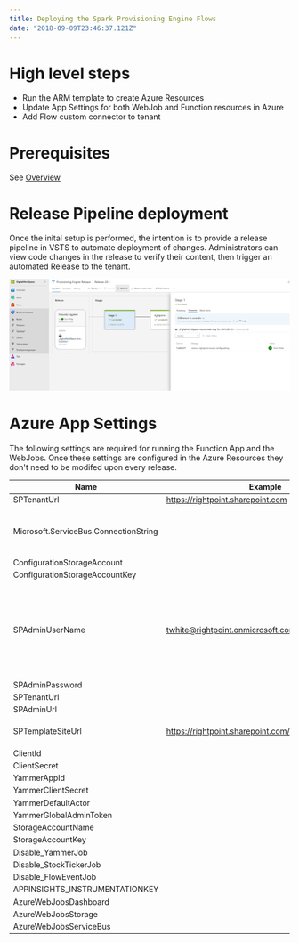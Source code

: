 ```yaml
---
title: Deploying the Spark Provisioning Engine Flows
date: "2018-09-09T23:46:37.121Z"
---
```


# High level steps

* Run the ARM template to create Azure Resources
* Update App Settings for both WebJob and Function resources in Azure
* Add Flow custom connector to tenant
  
# Prerequisites
See [Overview](/overview)


# Release Pipeline deployment
Once the inital setup is performed, the intention is to provide a release pipeline in VSTS to automate deployment of changes. Administrators can view code changes in the release to verify their content, then trigger an automated Release to the tenant.

![release](release2.png)

# Azure App Settings
The following settings are required for running the Function App and the WebJobs. Once these settings are configured in the Azure Resources they don't need to be modifed upon every release.

| Name | Example | Remark |
| ------ | ------ | ----- |
| SPTenantUrl | https://rightpoint.sharepoint.com
| Microsoft.ServiceBus.ConnectionString | | Connection string for Azure Service Bus
| ConfigurationStorageAccount |
| ConfigurationStorageAccountKey |
| SPAdminUserName | twhite@rightpoint.onmicrosoft.com | A user account email, DOES NOT have to be a SharePoint Online tenant admin. |
| SPAdminPassword | |
| SPTenantUrl | |
| SPAdminUrl | |
| SPTemplateSiteUrl | https://rightpoint.sharepoint.com/sites/pagetemplates | See [Templates Site](/templatessite)
| ClientId | |
| ClientSecret | |
| YammerAppId  | |
| YammerClientSecret | |
| YammerDefaultActor | |
| YammerGlobalAdminToken | |
| StorageAccountName | |
| StorageAccountKey | |
| Disable_YammerJob | |
| Disable_StockTickerJob | |
| Disable_FlowEventJob | |
| APPINSIGHTS_INSTRUMENTATIONKEY | |
| AzureWebJobsDashboard | |
| AzureWebJobsStorage | |
| AzureWebJobsServiceBus | |
